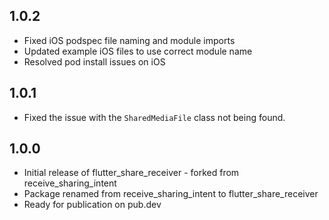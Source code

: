 
## 1.0.2

* Fixed iOS podspec file naming and module imports
* Updated example iOS files to use correct module name
* Resolved pod install issues on iOS

## 1.0.1

* Fixed the issue with the `SharedMediaFile` class not being found.

## 1.0.0

* Initial release of flutter_share_receiver - forked from receive_sharing_intent
* Package renamed from receive_sharing_intent to flutter_share_receiver
* Ready for publication on pub.dev
